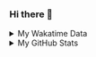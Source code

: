 ### Hi there 👋

<!--
**cdfmlr/cdfmlr** is a ✨ _special_ ✨ repository because its `README.md` (this file) appears on your GitHub profile.

Here are some ideas to get you started:

- 🔭 I’m currently working on ...
- 🌱 I’m currently learning ...
- 👯 I’m looking to collaborate on ...
- 🤔 I’m looking for help with ...
- 💬 Ask me about ...
- 📫 How to reach me: ...
- 😄 Pronouns: ...
- ⚡ Fun fact: ...
-->

<details>

<summary>My Wakatime Data</summary>

<!--START_SECTION:waka-->
![Lines of code](https://img.shields.io/badge/From%20Hello%20World%20I%27ve%20Written-608629%20lines%20of%20code-blue)

**🐱 My Github Data** 

> 🏆 66 Contributions in the Year 2021
 > 
> 📦 234.5 kB Used in Github's Storage 
 > 
> 🚫 Not Opted to Hire
 > 
> 📜 33 Public Repositories 
 > 
> 🔑 6 Private Repositories  
 > 
**I'm an Early 🐤** 

```text
🌞 Morning    169 commits    ██████░░░░░░░░░░░░░░░░░░░   25.0% 
🌆 Daytime    255 commits    █████████░░░░░░░░░░░░░░░░   37.72% 
🌃 Evening    240 commits    █████████░░░░░░░░░░░░░░░░   35.5% 
🌙 Night      12 commits     ░░░░░░░░░░░░░░░░░░░░░░░░░   1.78%

```
📅 **I'm Most Productive on Tuesday** 

```text
Monday       79 commits     ███░░░░░░░░░░░░░░░░░░░░░░   11.69% 
Tuesday      115 commits    ████░░░░░░░░░░░░░░░░░░░░░   17.01% 
Wednesday    101 commits    ███░░░░░░░░░░░░░░░░░░░░░░   14.94% 
Thursday     80 commits     ███░░░░░░░░░░░░░░░░░░░░░░   11.83% 
Friday       109 commits    ████░░░░░░░░░░░░░░░░░░░░░   16.12% 
Saturday     102 commits    ███░░░░░░░░░░░░░░░░░░░░░░   15.09% 
Sunday       90 commits     ███░░░░░░░░░░░░░░░░░░░░░░   13.31%

```


📊 **This Week I Spent My Time On** 

```text
⌚︎ Time Zone: Asia/Shanghai

```

**I Mostly Code in Go** 

```text
Go                       9 repos             ██████░░░░░░░░░░░░░░░░░░░   25.71% 
Python                   8 repos             █████░░░░░░░░░░░░░░░░░░░░   22.86% 
Java                     4 repos             ██░░░░░░░░░░░░░░░░░░░░░░░   11.43% 
HTML                     2 repos             █░░░░░░░░░░░░░░░░░░░░░░░░   5.71% 
C#                       2 repos             █░░░░░░░░░░░░░░░░░░░░░░░░   5.71%

```



<!--END_SECTION:waka-->

</details>

<details>
 
 <summary>My GitHub Stats</summary>

[![CDFMLR's github stats](https://github-readme-stats.vercel.app/api?username=cdfmlr&count_private=true&show_icons=true)](https://github.com/anuraghazra/github-readme-stats)

</details>
